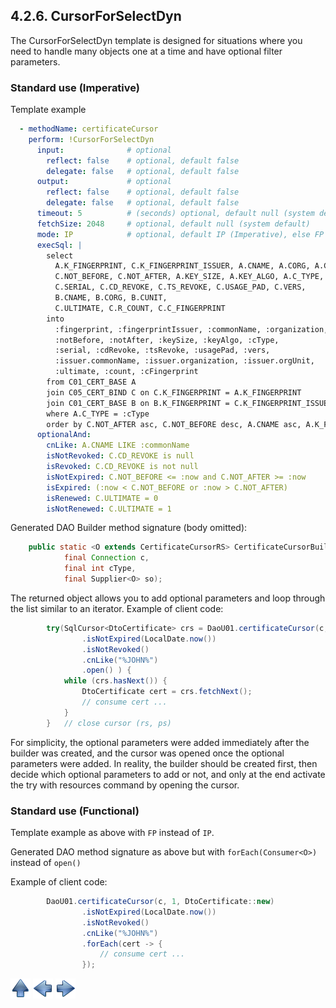 ## 4.2.6. CursorForSelectDyn

The CursorForSelectDyn template is designed for situations where you need to handle many objects one at a time and have optional filter parameters.

### Standard use (Imperative)

Template example

~~~yaml
  - methodName: certificateCursor
    perform: !CursorForSelectDyn
      input:              # optional
        reflect: false    # optional, default false
        delegate: false   # optional, default false
      output:             # optional
        reflect: false    # optional, default false
        delegate: false   # optional, default false
      timeout: 5          # (seconds) optional, default null (system default)
      fetchSize: 2048     # optional, default null (system default)
      mode: IP            # optional, default IP (Imperative), else FP (Functional)
      execSql: |
        select
          A.K_FINGERPRINT, C.K_FINGERPRINT_ISSUER, A.CNAME, A.CORG, A.CUNIT,
          C.NOT_BEFORE, C.NOT_AFTER, A.KEY_SIZE, A.KEY_ALGO, A.C_TYPE,
          C.SERIAL, C.CD_REVOKE, C.TS_REVOKE, C.USAGE_PAD, C.VERS,
          B.CNAME, B.CORG, B.CUNIT,
          C.ULTIMATE, C.R_COUNT, C.C_FINGERPRINT
        into
          :fingerprint, :fingerprintIssuer, :commonName, :organization, :orgUnit,
          :notBefore, :notAfter, :keySize, :keyAlgo, :cType,
          :serial, :cdRevoke, :tsRevoke, :usagePad, :vers,
          :issuer.commonName, :issuer.organization, :issuer.orgUnit,
          :ultimate, :count, :cFingerprint
        from C01_CERT_BASE A
        join C05_CERT_BIND C on C.K_FINGERPRINT = A.K_FINGERPRINT
        join C01_CERT_BASE B on B.K_FINGERPRINT = C.K_FINGERPRINT_ISSUER
        where A.C_TYPE = :cType
        order by C.NOT_AFTER asc, C.NOT_BEFORE desc, A.CNAME asc, A.K_FINGERPRINT asc , C.SERIAL
      optionalAnd:
        cnLike: A.CNAME LIKE :commonName
        isNotRevoked: C.CD_REVOKE is null
        isRevoked: C.CD_REVOKE is not null
        isNotExpired: C.NOT_BEFORE <= :now and C.NOT_AFTER >= :now
        isExpired: (:now < C.NOT_BEFORE or :now > C.NOT_AFTER)
        isRenewed: C.ULTIMATE = 0
        isNotRenewed: C.ULTIMATE = 1
~~~

Generated DAO Builder method signature (body omitted):

~~~java
    public static <O extends CertificateCursorRS> CertificateCursorBuilder<O> certificateCursor(
            final Connection c,
            final int cType,
            final Supplier<O> so);
~~~

The returned object allows you to add optional parameters and loop through the list similar to an iterator.
Example of client code:

~~~java
        try(SqlCursor<DtoCertificate> crs = DaoU01.certificateCursor(c, 1, DtoCertificate::new)
                .isNotExpired(LocalDate.now())
                .isNotRevoked()
                .cnLike("%JOHN%")
                .open() ) {
            while (crs.hasNext()) {
                DtoCertificate cert = crs.fetchNext();
                // consume cert ...
            }
        }   // close cursor (rs, ps)
~~~

For simplicity, the optional parameters were added immediately after the builder was created, and the cursor was opened once the optional parameters were added.
In reality, the builder should be created first, then decide which optional parameters to add or not, and only at the end activate the try with resources command by opening the cursor.

### Standard use (Functional)

Template example as above with `FP` instead of `IP`.

Generated DAO method signature as above but with `forEach(Consumer<O>)` instead of `open()`

Example of client code:

~~~java
        DaoU01.certificateCursor(c, 1, DtoCertificate::new)
                .isNotExpired(LocalDate.now())
                .isNotRevoked()
                .cnLike("%JOHN%")
                .forEach(cert -> {
                    // consume cert ...
                });
~~~

[![Up](go-up.png)](ConfigYaml.md) [![Next](go-previous.png)](SelectListDyn.md) [![Next](go-next.png)](insert.md)
